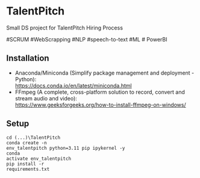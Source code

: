 # TalentPitch
Small DS project for TalentPitch Hiring Process

#SCRUM #WebScrapping #NLP #speech-to-text #ML # PowerBI

## Installation
- Anaconda/Miniconda (Simplify package management and deployment - Python): 
<br>https://docs.conda.io/en/latest/miniconda.html
- FFmpeg (A complete, cross-platform solution to record, convert and stream audio and video): 
<br>https://www.geeksforgeeks.org/how-to-install-ffmpeg-on-windows/ 

## Setup
<!-- Create <code>.env</code> file on project directory (folder) with your credentials:
>TOKEN_DIRECTUS=my_token -->




<code>cd (...)\TalentPitch</code>
<br><code>conda create -n env_talentpitch python=3.11 pip ipykernel -y</code>
<br><code>conda activate env_talentpitch</code>
<br><code>pip install -r requirements.txt</code>

<!-- <code>conda env export > environment.yml</code> (Store enviroment setup) -->

<!-- ## To Run
In Anaconda Prompt run <code>node-red</code> after **setup** (cd + env)

## Data Model
![](./Images/data_model.dio.png) -->
